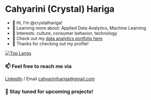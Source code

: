 # Cahyarini (Crystal) Hariga

- 👋 Hi, I’m @crystalhariga!
- 🌱 Learning more about: Applied Data Analytics, Machine Learning
- 👀 Interests: culture, consumer behavior, technology
- 📂 Check out my [data analytics portfolio here](https://crystalhariga.github.io/crystalhariga_portfolio/)
- 💞️ Thanks for checking out my profile!


[![Top Langs](https://github-readme-stats.vercel.app/api/top-langs/?username=crystalhariga)](https://github.com/anuraghazra/github-readme-stats)


<!--- [![Crystal's github stats](https://github-readme-stats.vercel.app/api?username=crystalhariga&count_private=true&show_icons=true&theme=radical&hide_rank=false)](https://github.com/anuraghazra/github-readme-stats)
--->


### 📫 Feel free to reach me via
[LinkedIn](https://www.linkedin.com/in/cahyarini-hariga/) / Email cahyarinihariga@gmail.com


### :bell: Stay tuned for upcoming projects!



<!---
crystalhariga/crystalhariga is a ✨ special ✨ repository because its `README.md` (this file) appears on your GitHub profile.
You can click the Preview link to take a look at your changes.
--->
